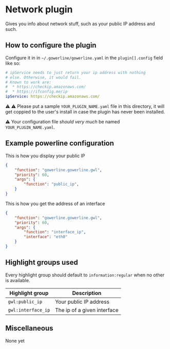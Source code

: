 # Network plugin

Gives you info about network stuff, such as your public IP address and such.

## How to configure the plugin

Configure it in in `~/.gowerline/gowerline.yaml` in the `plugin[].config` field like so:
```yaml
# ipService needs to just return your ip address with nothing
# else. Otherwise, it would fail.
# Known to work are:
#  * https://checkip.amazonaws.com/
#  * https://ifconfig.me/ip
ipService: https://checkip.amazonaws.com/
```

:warning: :warning: Please put a sample `YOUR_PLUGIN_NAME.yaml` file in this directory, it will get coppied to the user's install in case the plugin has never been installed.

:warning: Your configuration file *should very much* be named `YOUR_PLUGIN_NAME.yaml`.

## Example powerline configuration
This is how you display your public IP
```json
{
    "function": "gowerline.gowerline.gwl",
    "priority": 60,
    "args": {
        "function": "public_ip",
    }
}
```

This is how you get the address of an interface
```json
{
    "function": "gowerline.gowerline.gwl",
    "priority": 60,
    "args": {
        "function": "interface_ip",
        "interface": "eth0"
    }
}
```

## Highlight groups used
Every highlight group should default to `information:regular` when no other is available.

| Highlight group | Description |
| --- | --- |
| `gwl:public_ip` | Your public IP address |
| `gwl:interface_ip` | The ip of a given interface |

## Miscellaneous
None yet